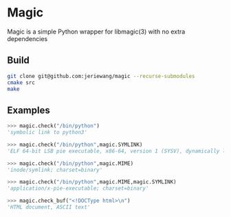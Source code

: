 # Magic

Magic is a simple Python wrapper for libmagic(3) with no extra dependencies

## Build 

```sh
git clone git@github.com:jeriewang/magic --recurse-submodules
cmake src
make
```
## Examples

```py
>>> magic.check("/bin/python")
'symbolic link to python3'

>>> magic.check("/bin/python",magic.SYMLINK)
'ELF 64-bit LSB pie executable, x86-64, version 1 (SYSV), dynamically linked, interpreter /lib64/ld-linux-x86-64.so.2, BuildID[sha1]=a05d8d800af460d0cafeb45752d47a835e3f32c0, for GNU/Linux 4.4.0, stripped'

>>> magic.check("/bin/python",magic.MIME)
'inode/symlink; charset=binary'

>>> magic.check("/bin/python",magic.MIME,magic.SYMLINK)
'application/x-pie-executable; charset=binary'

>>> magic.check_buf("<!DOCType html>\n")
'HTML document, ASCII text'
```
